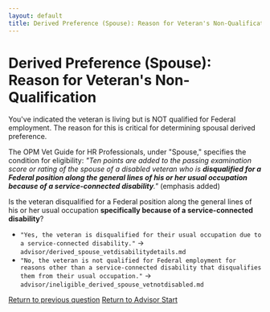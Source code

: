 ```yaml
---
layout: default
title: Derived Preference (Spouse): Reason for Veteran's Non-Qualification
---
```


# Derived Preference (Spouse): Reason for Veteran's Non-Qualification

You've indicated the veteran is living but is NOT qualified for Federal employment. The reason for this is critical for determining spousal derived preference.

The OPM Vet Guide for HR Professionals, under "Spouse," specifies the condition for eligibility:
*"Ten points are added to the passing examination score or rating of the spouse of a disabled veteran who is **disqualified for a Federal position along the general lines of his or her usual occupation because of a service-connected disability**."* (emphasis added)

Is the veteran disqualified for a Federal position along the general lines of his or her usual occupation **specifically because of a service-connected disability**?

*   `"Yes, the veteran is disqualified for their usual occupation due to a service-connected disability."` -> `advisor/derived_spouse_vetdisabilitydetails.md`
*   `"No, the veteran is not qualified for Federal employment for reasons other than a service-connected disability that disqualifies them from their usual occupation."` -> `advisor/ineligible_derived_spouse_vetnotdisabled.md`

[Return to previous question](./derived_spouse_vetqualifiedforemployment.md)
[Return to Advisor Start](./start.md)
